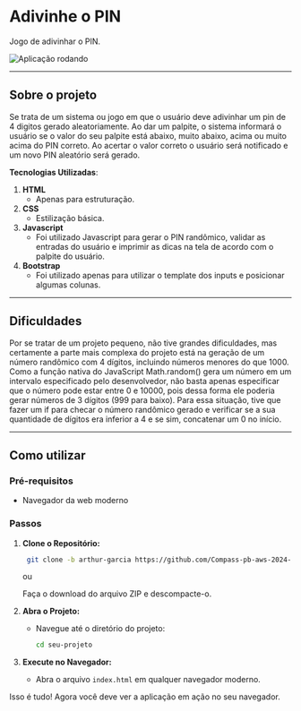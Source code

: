 # Adivinhe o PIN

Jogo de adivinhar o PIN.

![Aplicação rodando](https://i.imgur.com/w1L1dPf.png) 

***

## Sobre o projeto

Se trata de um sistema ou jogo em que o usuário deve adivinhar um pin de 4 digitos gerado aleatoriamente. Ao dar um palpite, o sistema informará o usuário se o valor do seu palpite está abaixo, muito abaixo, acima ou muito acima do PIN correto. Ao acertar o valor correto o usuário será notificado e um novo PIN aleatório será gerado. 

**Tecnologias Utilizadas**:

1. **HTML**
    - Apenas para estruturação.
2. **CSS**
    - Estilização básica.
3. **Javascript**
    - Foi utilizado Javascript para gerar o PIN randômico, validar as entradas do usuário e imprimir as dicas na tela de acordo com o palpite do usuário.
4. **Bootstrap**
    - Foi utilizado apenas para utilizar o template dos inputs e posicionar algumas colunas.

***

## Dificuldades

Por se tratar de um projeto pequeno, não tive grandes dificuldades, mas certamente a parte mais complexa do projeto está na geração de um número randômico com 4 dígitos, incluindo números menores do que 1000. Como a função nativa do JavaScript Math.random() gera um número em um intervalo especificado pelo desenvolvedor, não basta apenas especificar que o número pode estar entre 0 e 10000, pois dessa forma ele poderia gerar números de 3 dígitos (999 para baixo). Para essa situação, tive que fazer um if para checar o número randômico gerado e verificar se a sua quantidade de dígitos era inferior a 4 e se sim, concatenar um 0 no início.



***

## Como utilizar 


### Pré-requisitos
- Navegador da web moderno

### Passos

1. **Clone o Repositório:**
    ```bash
     git clone -b arthur-garcia https://github.com/Compass-pb-aws-2024-IFSUL-UFERSA/sprint-1-pb-aws-ifsul-ufersa.git
    ```
    ou

    Faça o download do arquivo ZIP e descompacte-o.

2. **Abra o Projeto:**
    - Navegue até o diretório do projeto:
        ```bash
        cd seu-projeto
        ```

3. **Execute no Navegador:**
    - Abra o arquivo `index.html` em qualquer navegador moderno.

Isso é tudo! Agora você deve ver a aplicação em ação no seu navegador.


